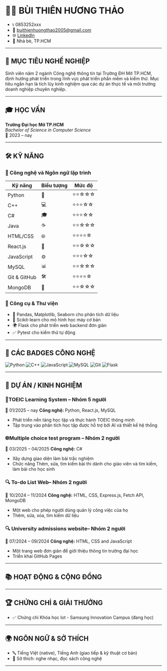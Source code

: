 
# 🧑‍💻 BÙI THIÊN HƯƠNG THẢO

- 📞 0853252xxx
- 📧 buithienhuongthao2005@gmail.com
- 🌐 [LinkedIn](https://www.linkedin.com/in/th%E1%BA%A3o-b%C3%B9i-thi%C3%AAn-h%C6%B0%C6%A1ng-5a4349360/)
- 📍 Nhà bè, TP.HCM

---

## 🎯 MỤC TIÊU NGHỀ NGHIỆP

Sinh viên năm 2 ngành Công nghệ thông tin tại Trường ĐH Mở TP.HCM, định hướng phát triển trong lĩnh vực phát triển phần mềm và kiểm thử. Mục tiêu ngắn hạn là tích lũy kinh nghiệm qua các dự án thực tế và môi trường doanh nghiệp chuyên nghiệp.

---

## 🎓 HỌC VẤN

**Trường Đại học Mở TP.HCM**  
_Bachelor of Science in Computer Science_  
📅 2023 – nay 

---

## 🛠️ KỸ NĂNG

### 🔧 Công nghệ và Ngôn ngữ lập trình

| Kỹ năng                  | Biểu tượng | Mức độ       |
|--------------------------|------------|--------------|
| Python                   | 🐍         | ⭐⭐☆☆☆        |
| C++                      | 💻         | ⭐⭐⭐☆☆        |
| C#                       | 🎓         | ⭐⭐⭐☆☆        |
| Java                     | ☕         | ⭐⭐☆☆☆        |
| HTML/CSS                 | 🌐         | ⭐⭐⭐⭐☆        |
| React.js                 | 🔬         | ⭐⭐☆☆☆        |
| JavaScript               | ⚙️         | ⭐⭐⭐☆☆        |
| MySQL                    | 📊         | ⭐⭐☆☆☆        |
| Git & GitHub             | 🛠         | ⭐⭐⭐⭐☆        |
| MongoDB                  | 🧠         | ⭐⭐☆☆☆        |

### 🧪 Công cụ & Thư viện

- 🔬 Pandas, Matplotlib, Seaborn cho phân tích dữ liệu  
- 🧠 Scikit-learn cho mô hình học máy cơ bản  
- 🌍 Flask cho phát triển web backend đơn giản  
- ✅ Pytest cho kiểm thử tự động

---

## 🧪 CÁC BADGES CÔNG NGHỆ

![Python](https://img.shields.io/badge/Python-3776AB?style=flat&logo=python&logoColor=white)
![C++](https://img.shields.io/badge/C++-00599C?style=flat&logo=c%2B%2B&logoColor=white)
![JavaScript](https://img.shields.io/badge/JavaScript-F7DF1E?style=flat&logo=javascript&logoColor=black)
![MySQL](https://img.shields.io/badge/MySQL-4479A1?style=flat&logo=mysql&logoColor=white)
![Git](https://img.shields.io/badge/Git-F05032?style=flat&logo=git&logoColor=white)
![Flask](https://img.shields.io/badge/Flask-000000?style=flat&logo=flask&logoColor=white)

---

## 💼 DỰ ÁN / KINH NGHIỆM

### 📌TOEIC Learning System – Nhóm 5 người  
📅 01/2025 – nay 
**Công nghệ:** Python, React.js, MySQL  
-   Phát triển nền tảng học tập và thực hành TOEIC thông minh
-   Tập trung vào phân tích học tập được hỗ trợ bởi AI và thiết kế hệ thống

### 🌐Multiple choice test program – Nhóm 2 người  
📅 03/2025 – 04/2025
**Công nghệ:** C#
- Xây dựng giao diện làm bài trắc nghiệm
- Chức năng Thêm, sửa, tìm kiếm bài thi dành cho giáo viên và tìm kiếm, làm bài cho học sinh

### 🔍 To-do List Web– Nhóm 2 người
📅 10/2024 – 11/2024
**Công nghệ:** HTML, CSS, Express.js, Fetch API, MongoDB
- Một web cho phép người dùng quản lý công việc của họ
- Thêm, sửa, xóa, tìm kiếm dữ liệu 

### 🔍 University admissions website– Nhóm 2 người
📅 07/2024 – 09/2024
**Công nghệ:** HTML, CSS and JavaScript
- Một trang web đơn giản để giới thiệu thông tin trường đại học
- Triển khai GitHub Pages
---

## 📚 HOẠT ĐỘNG & CỘNG ĐỒNG


---

## 🏆 CHỨNG CHỈ & GIẢI THƯỞNG

- ✅ Chứng chỉ Khóa học Iot - Samsung Innovation Campus (đang học) 

---

## 🌍 NGÔN NGỮ & SỞ THÍCH

- 🔤 Tiếng Việt (native), Tiếng Anh (giao tiếp & kỹ thuật cơ bản)  
- 🧠 Sở thích: nghe nhạc,  đọc sách công nghệ  

---
